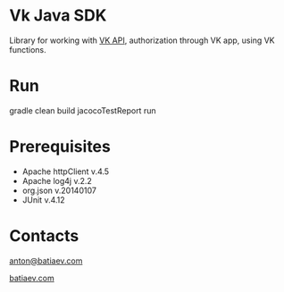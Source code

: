 Vk Java SDK
==========

Library for working with [VK API](https://vk.com/dev/openapi), authorization through VK app, using VK functions.

Run
===
gradle clean build jacocoTestReport run

Prerequisites
=============
- Apache httpClient v.4.5
- Apache log4j v.2.2
- org.json v.20140107
- JUnit v.4.12

Contacts
========
anton@batiaev.com

[batiaev.com](http://batiaev.com/projects#vk-java-sdk)